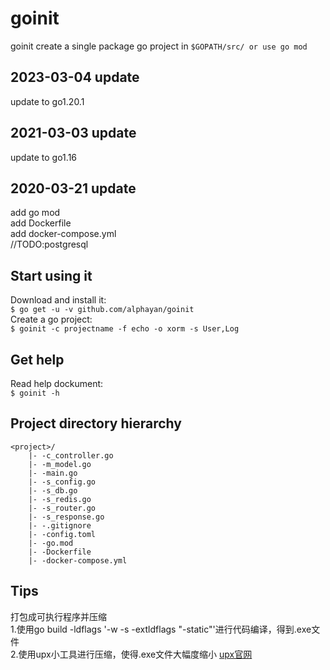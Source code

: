 # goinit    
goinit  create  a  single package go project  in  `$GOPATH/src/ or use go mod`   

## 2023-03-04 update
update to go1.20.1

## 2021-03-03 update
update to go1.16

## 2020-03-21 update
add go mod      
add Dockerfile  
add docker-compose.yml  
//TODO:postgresql 
## Start using it

Download and install it:    
`$ go get -u -v github.com/alphayan/goinit`     
Create a go project:    
`$ goinit -c projectname -f echo -o xorm -s User,Log`   

## Get help
Read help dockument:    
`$ goinit -h`

## Project directory hierarchy
``` 
<project>/ 
    |- -c_controller.go
    |- -m_model.go 
    |- -main.go 
    |- -s_config.go       
    |- -s_db.go       
    |- -s_redis.go
    |- -s_router.go
    |- -s_response.go
    |- -.gitignore
    |- -config.toml
    |- -go.mod
    |- -Dockerfile
    |- -docker-compose.yml
```
## Tips
打包成可执行程序并压缩     
1.使用go build -ldflags '-w -s -extldflags "-static"'进行代码编译，得到.exe文件    
2.使用upx小工具进行压缩，使得.exe文件大幅度缩小 [upx官网](https://upx.github.io/ "点击upx下载")
